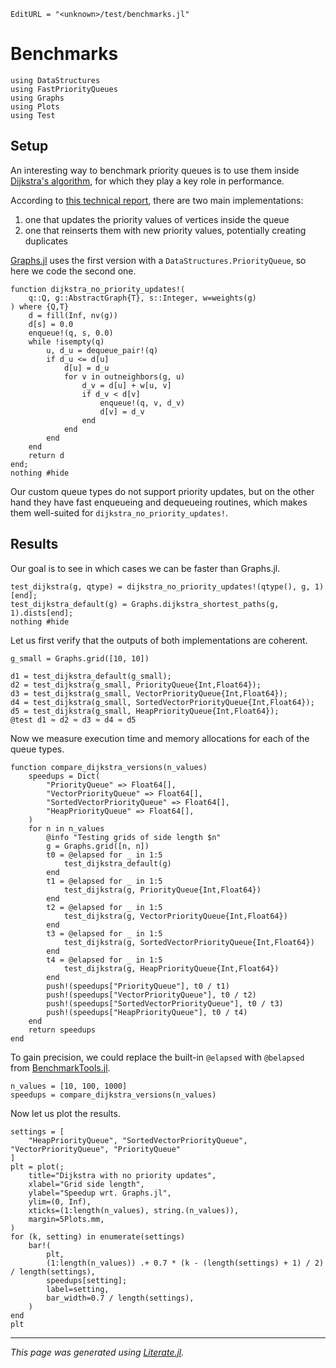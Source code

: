 ```@meta
EditURL = "<unknown>/test/benchmarks.jl"
```

# Benchmarks

````@example benchmarks
using DataStructures
using FastPriorityQueues
using Graphs
using Plots
using Test
````

## Setup

An interesting way to benchmark priority queues is to use them inside [Dijkstra's algorithm](https://en.wikipedia.org/wiki/Dijkstra%27s_algorithm), for which they play a key role in performance.

According to [this technical report](https://www3.cs.stonybrook.edu/~rezaul/papers/TR-07-54.pdf), there are two main implementations:
1. one that updates the priority values of vertices inside the queue
2. one that reinserts them with new priority values, potentially creating duplicates

[Graphs.jl](https://github.com/JuliaGraphs/Graphs.jl) uses the first version with a `DataStructures.PriorityQueue`, so here we code the second one.

````@example benchmarks
function dijkstra_no_priority_updates!(
    q::Q, g::AbstractGraph{T}, s::Integer, w=weights(g)
) where {Q,T}
    d = fill(Inf, nv(g))
    d[s] = 0.0
    enqueue!(q, s, 0.0)
    while !isempty(q)
        u, d_u = dequeue_pair!(q)
        if d_u <= d[u]
            d[u] = d_u
            for v in outneighbors(g, u)
                d_v = d[u] + w[u, v]
                if d_v < d[v]
                    enqueue!(q, v, d_v)
                    d[v] = d_v
                end
            end
        end
    end
    return d
end;
nothing #hide
````

Our custom queue types do not support priority updates, but on the other hand they have fast enqueueing and dequeueing routines, which makes them well-suited for `dijkstra_no_priority_updates!`.

## Results

Our goal is to see in which cases we can be faster than Graphs.jl.

````@example benchmarks
test_dijkstra(g, qtype) = dijkstra_no_priority_updates!(qtype(), g, 1)[end];
test_dijkstra_default(g) = Graphs.dijkstra_shortest_paths(g, 1).dists[end];
nothing #hide
````

Let us first verify that the outputs of both implementations are coherent.

````@example benchmarks
g_small = Graphs.grid([10, 10])
````

````@example benchmarks
d1 = test_dijkstra_default(g_small);
d2 = test_dijkstra(g_small, PriorityQueue{Int,Float64});
d3 = test_dijkstra(g_small, VectorPriorityQueue{Int,Float64});
d4 = test_dijkstra(g_small, SortedVectorPriorityQueue{Int,Float64});
d5 = test_dijkstra(g_small, HeapPriorityQueue{Int,Float64});
@test d1 ≈ d2 ≈ d3 ≈ d4 ≈ d5
````

Now we measure execution time and memory allocations for each of the queue types.

````@example benchmarks
function compare_dijkstra_versions(n_values)
    speedups = Dict(
        "PriorityQueue" => Float64[],
        "VectorPriorityQueue" => Float64[],
        "SortedVectorPriorityQueue" => Float64[],
        "HeapPriorityQueue" => Float64[],
    )
    for n in n_values
        @info "Testing grids of side length $n"
        g = Graphs.grid([n, n])
        t0 = @elapsed for _ in 1:5
            test_dijkstra_default(g)
        end
        t1 = @elapsed for _ in 1:5
            test_dijkstra(g, PriorityQueue{Int,Float64})
        end
        t2 = @elapsed for _ in 1:5
            test_dijkstra(g, VectorPriorityQueue{Int,Float64})
        end
        t3 = @elapsed for _ in 1:5
            test_dijkstra(g, SortedVectorPriorityQueue{Int,Float64})
        end
        t4 = @elapsed for _ in 1:5
            test_dijkstra(g, HeapPriorityQueue{Int,Float64})
        end
        push!(speedups["PriorityQueue"], t0 / t1)
        push!(speedups["VectorPriorityQueue"], t0 / t2)
        push!(speedups["SortedVectorPriorityQueue"], t0 / t3)
        push!(speedups["HeapPriorityQueue"], t0 / t4)
    end
    return speedups
end
````

To gain precision, we could replace the built-in `@elapsed` with `@belapsed` from [BenchmarkTools.jl](https://github.com/JuliaCI/BenchmarkTools.jl).

````@example benchmarks
n_values = [10, 100, 1000]
speedups = compare_dijkstra_versions(n_values)
````

Now let us plot the results.

````@example benchmarks
settings = [
    "HeapPriorityQueue", "SortedVectorPriorityQueue", "VectorPriorityQueue", "PriorityQueue"
]
plt = plot(;
    title="Dijkstra with no priority updates",
    xlabel="Grid side length",
    ylabel="Speedup wrt. Graphs.jl",
    ylim=(0, Inf),
    xticks=(1:length(n_values), string.(n_values)),
    margin=5Plots.mm,
)
for (k, setting) in enumerate(settings)
    bar!(
        plt,
        (1:length(n_values)) .+ 0.7 * (k - (length(settings) + 1) / 2) / length(settings),
        speedups[setting];
        label=setting,
        bar_width=0.7 / length(settings),
    )
end
plt
````

---

*This page was generated using [Literate.jl](https://github.com/fredrikekre/Literate.jl).*


